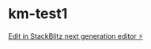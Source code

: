 # km-test1

[Edit in StackBlitz next generation editor ⚡️](https://stackblitz.com/~/github.com/vla-de/km-test1)